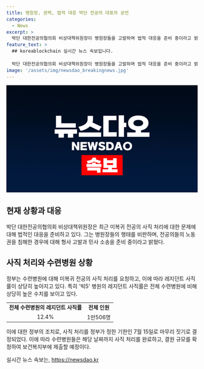 ```yaml
---
title: 병원장, 권력, 법적 대응 박단 전공의 대표의 공언
categories:
  - News
excerpt: >
  박단 대한전공의협의회 비상대책위원장이 병원장들을 고발하며 법적 대응을 준비 중이라고 밝혀 전공의들의 노동권을 보호하겠다고 강조했습니다. 수련병원은 정부 요청에 따라 미복귀 전공의 사직 처리를 마무리하고 결원 규모를 보건복지부에 제출할 예정입니다. 전체 수련병원의 레지던트 사직률은 12.4%로, 빅5 병원의 경우 38.1%에 달해 상당히 높게 나타났습니다.
feature_text: >
  ## koreablockchain 실시간 뉴스 속보입니다.

  박단 대한전공의협의회 비상대책위원장이 병원장들을 고발하며 법적 대응을 준비 중이라고 밝혀 전공의들의 노동권을 보호하겠다고 강조했습니다. 수련병원은 정부 요청에 따라 미복귀 전공의 사직 처리를 마무리하고 결원 규모를 보건복지부에 제출할 예정입니다. 전체 수련병원의 레지던트 사직률은 12.4%로, 빅5 병원의 경우 38.1%에 달해 상당히 높게 나타났습니다.
image: '/assets/img/newsdao_breakingnews.jpg'
---
```


<p><img src="/assets/img/newsdao_breakingnews.jpg" alt="koreablockchain 속보" /></p>

<h2 data-ke-size="size26">현재 상황과 대응</h2>

<p data-ke-size="size16">박단 대한전공의협의회 비상대책위원장은 최근 미복귀 전공의 사직 처리에 대한 문제에 대해 법적인 대응을 준비하고 있다. 그는 병원장들의 행태를 비판하며, 전공의들의 노동권을 침해한 경우에 대해 형사 고발과 민사 소송을 준비 중이라고 밝혔다.</p>

<h2 data-ke-size="size26">사직 처리와 수련병원 상황</h2>

<p data-ke-size="size16">정부는 수련병원에 대해 미복귀 전공의 사직 처리를 요청하고, 이에 따라 레지던트 사직률이 상당히 높아지고 있다. 특히 '빅5' 병원의 레지던트 사직률은 전체 수련병원에 비해 상당히 높은 수치를 보이고 있다.</p>

<table>
  <tr>
    <td style="text-align: center; height: 17px;"><b>전체 수련병원의 레지던트 사직률</b></td>
    <td style="text-align: center; height: 17px;"><b>전체 인원</b></td>
  </tr>
  <tr>
    <td style="text-align: center; height: 17px;">12.4%</td>
    <td style="text-align: center; height: 17px;">1만506명</td>
  </tr>
</table>

<p data-ke-size="size16">이에 대한 정부의 조치로, 사직 처리를 정부가 정한 기한인 7월 15일로 마무리 짓기로 결정되었다. 이에 따라 수련병원들은 해당 날짜까지 사직 처리를 완료하고, 결원 규모를 확정하여 보건복지부에 제출할 예정이다.</p>
실시간 뉴스 속보는, <a href="https://newsdao.kr" rel="dofollow">https://newsdao.kr</a>


